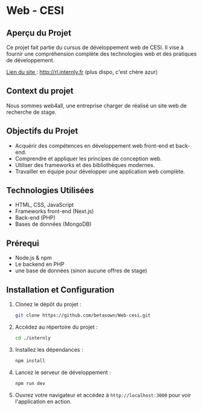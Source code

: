 # Web - CESI

## Aperçu du Projet

Ce projet fait partie du cursus de développement web de CESI. Il vise à fournir une compréhension complète des technologies web et des pratiques de développement.

<u>Lien du site </u> : http://rl.internly.fr (plus dispo, c'est chère azur)

## Context du projet 

Nous sommes web4all, une entreprise charger de réalisé un site web de recherche de stage. 

## Objectifs du Projet

- Acquérir des compétences en développement web front-end et back-end.
- Comprendre et appliquer les principes de conception web.
- Utiliser des frameworks et des bibliothèques modernes.
- Travailler en équipe pour développer une application web complète.

## Technologies Utilisées

- HTML, CSS, JavaScript
- Frameworks front-end (Next.js)
- Back-end (PHP)
- Bases de données (MongoDB)

## Prérequi

- Node.js & npm 
- Le backend en PHP
- une base de données (sinon aucune offres de stage)

## Installation et Configuration

1. Clonez le dépôt du projet :
    ```bash
    git clone https://github.com/betasown/Web-cesi.git
    ```

2. Accédez au répertoire du projet :
    ```bash
    cd ./internly
    ```

3. Installez les dépendances :
    ```bash
    npm install
    ```

4. Lancez le serveur de développement :
    ```bash
    npm run dev
    ```

5. Ouvrez votre navigateur et accédez à `http://localhost:3000` pour voir l'application en action.
